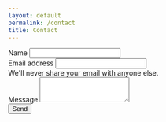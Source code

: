 ```yaml
---
layout: default
permalink: /contact
title: Contact
---
```


<!-- form HTML -->
<form action="https://formspree.io/f/mzbqzzod"
  method="POST">
  <div class="mb-3">
  <label name="fullname" for="name" class="form-label">Name</label>
  <input type="text" class="form-control" id="name">
</div>
  <div class="mb-3">
    <label for="Email" class="form-label">Email address</label>
    <input type="email" class="form-control" id="email" aria-describedby="emailHelp" required>
    <div id="emailHelp" class="form-text">We'll never share your email with anyone else.</div>
  </div>
  	<div class="mb-3">
  <label for="message" class="form-label">Message</label>
  <textarea class="form-control" id="message" rows="3"></textarea>
	</div>
  <button type="submit" class="btn btn-primary">Send</button>
</form>